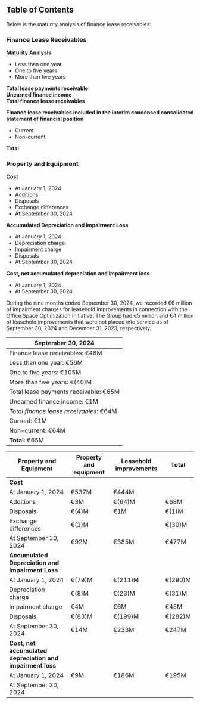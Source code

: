 ## Table of Contents

Below is the maturity analysis of finance lease receivables:

### Finance Lease Receivables
**Maturity Analysis**
- Less than one year
- One to five years
- More than five years

**Total lease payments receivable**  
**Unearned finance income**  
**Total finance lease receivables**

**Finance lease receivables included in the interim condensed consolidated statement of financial position**
- Current
- Non-current

**Total**

### Property and Equipment

**Cost**
- At January 1, 2024
- Additions
- Disposals
- Exchange differences
- At September 30, 2024

**Accumulated Depreciation and Impairment Loss**
- At January 1, 2024
- Depreciation charge
- Impairment charge
- Disposals
- At September 30, 2024

**Cost, net accumulated depreciation and impairment loss**
- At January 1, 2024
- At September 30, 2024

During the nine months ended September 30, 2024, we recorded €6 million of impairment charges for leasehold improvements in connection with the Office Space Optimization Initiative. The Group had €5 million and €4 million of leasehold improvements that were not placed into service as of September 30, 2024 and December 31, 2023, respectively.

| September 30, 2024 |
|-------------------|
| Finance lease receivables: €48M |
| Less than one year: €56M |
| One to five years: €105M |
| More than five years: €(40)M |
| Total lease payments receivable: €65M |
| Unearned finance income: €1M |
| *Total finance lease receivables*: €64M |
| Current: €1M |
| Non-current: €64M |
| **Total**: €65M |

| Property and Equipment | Property and equipment | Leasehold improvements | Total |
|------------------------|------------------------|------------------------|------|
| **Cost**               |                        |                        |      |
| At January 1, 2024     | €537M                  | €444M                  |      |
| Additions              | €3M                    | €(64)M                 | €68M |
| Disposals              | €(4)M                  | €1M                    | €(1)M|
| Exchange differences   | €(1)M                  |                        | €(30)M|
| At September 30, 2024  | €92M                   | €385M                  | €477M|
| **Accumulated Depreciation and Impairment Loss** |                        |      |
| At January 1, 2024     | €(79)M                 | €(211)M                | €(290)M|
| Depreciation charge    | €(8)M                  | €(23)M                 | €(31)M|
| Impairment charge      | €4M                    | €6M                    | €45M |
| Disposals              | €(83)M                 | €(199)M                | €(282)M|
| At September 30, 2024  | €14M                   | €233M                  | €247M |
| **Cost, net accumulated depreciation and impairment loss** |              |      |
| At January 1, 2024     | €9M                    | €186M                  | €195M |
| At September 30, 2024  |                        |                        |      |